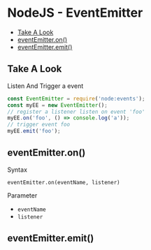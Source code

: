# NodeJS - EventEmitter

* [Take A Look](#take-a-look)
* [eventEmitter.on()](#eventemitter.on())
* [eventEmitter.emit()](#eventemitter.emit())

## Take A Look

Listen And Trigger a event

```ts
const EventEmitter = require('node:events');
const myEE = new EventEmitter();
// register a listener listen on event 'foo'
myEE.on('foo', () => console.log('a'));
// trigger event foo
myEE.emit('foo');
```

## eventEmitter.on()

Syntax

`eventEmitter.on(eventName, listener)`

Parameter

- `eventName`
- `listener`

## eventEmitter.emit()



